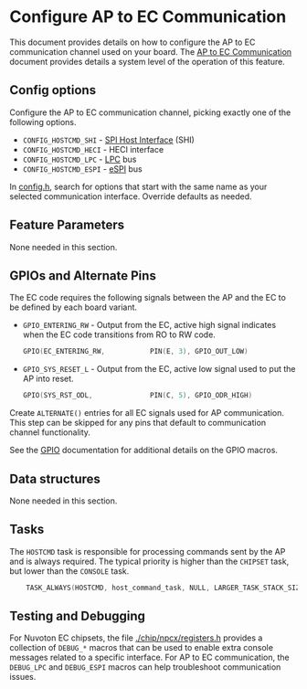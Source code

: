# Configure AP to EC Communication

This document provides details on how to configure the AP to EC communication
channel used on your board. The [AP to EC Communication] document provides
details a system level of the operation of this feature.

## Config options

Configure the AP to EC communication channel, picking exactly one of the
following options.

-   `CONFIG_HOSTCMD_SHI` - [SPI Host Interface](../ec_terms.md#shi) (SHI)
-   `CONFIG_HOSTCMD_HECI` - HECI interface
-   `CONFIG_HOSTCMD_LPC` - [LPC](../ec_terms.md#lpc) bus
-   `CONFIG_HOSTCMD_ESPI` - [eSPI](../ec_terms.md#espi) bus

In [config.h], search for options that start with the same name as your selected
communication interface. Override defaults as needed.

## Feature Parameters

None needed in this section.

## GPIOs and Alternate Pins

The EC code requires the following signals between the AP and the EC to be
defined by each board variant.

-   `GPIO_ENTERING_RW` - Output from the EC, active high signal indicates when
    the EC code transitions from RO to RW code.

    ```c
    GPIO(EC_ENTERING_RW,           PIN(E, 3), GPIO_OUT_LOW)
    ```

-   `GPIO_SYS_RESET_L` - Output from the EC, active low signal used to put the
    AP into reset.

    ```c
    GPIO(SYS_RST_ODL,              PIN(C, 5), GPIO_ODR_HIGH)
    ```

Create `ALTERNATE()` entries for all EC signals used for AP communication. This
step can be skipped for any pins that default to communication channel
functionality.

See the [GPIO](./gpio.md) documentation for additional details on the GPIO
macros.

## Data structures

None needed in this section.

## Tasks

The `HOSTCMD` task is responsible for processing commands sent by the AP and is
always required. The typical priority is higher than the `CHIPSET` task, but
lower than the `CONSOLE` task.

```c
    TASK_ALWAYS(HOSTCMD, host_command_task, NULL, LARGER_TASK_STACK_SIZE, 0) \
```

## Testing and Debugging

For Nuvoton EC chipsets, the file [./chip/npcx/registers.h] provides a
collection of `DEBUG_*` macros that can be used to enable extra console messages
related to a specific interface. For AP to EC communication, the `DEBUG_LPC` and
`DEBUG_ESPI` macros can help troubleshoot communication issues.

[./chip/npcx/registers.h]: ../../chip/npcx/registers.h
[AP to EC Communication]: ../ap-ec-comm.md
[config.h]: ../new_board_checklist.md#config_h
